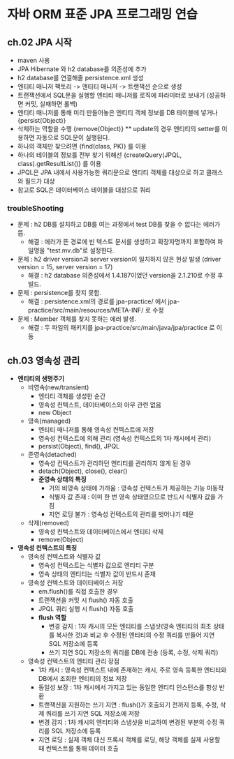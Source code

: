 # 자바 ORM 표준 JPA 프로그래밍 연습

## ch.02 JPA 시작
- maven 사용
- JPA Hibernate 와 h2 database를 의존성에 추가
- h2 database를 연결해줄 persistence.xml 생성
- 엔티티 매니저 팩토리 -> 엔티티 매니저 -> 트랜잭션 순으로 생성
- 트랜잭션에서 SQL문을 실행할 엔티티 매니저를 로직에 파라미터로 보내기 (성공하면 커밋, 실패하면 롤백)
- 엔티티 매니저를 통해 미리 만들어놓은 엔티티 객체 정보를 DB 테이블에 넣거나 {persist(Object)}
- 삭제하는 역할을 수행 {remove(Object)} ** update의 경우 엔티티의 setter를 이용하면 자동으로 SQL문이 실행된다.
- 하나의 객체만 찾으려면 {find(class, PK)} 를 이용
- 하나의 테이블의 정보를 전부 찾기 위해선 {createQuery(JPQL, class).getResultList()} 를 이용
- JPQL은 JPA 내에서 사용가능한 쿼리문으로 엔티티 객체를 대상으로 하고 클래스와 필드가 대상
- 참고로 SQL은 데이터베이스 테이블을 대상으로 쿼리

### troubleShooting
- 문제 : h2 DB를 설치하고 DB를 여는 과정에서 test DB를 찾을 수 없다는 에러가 뜸.
  - 해결 : 에러가 뜬 경로에 빈 텍스트 문서를 생성하고 확장자명까지 포함하여 파일명을 "test.mv.db"로 설정한다.
- 문제 : h2 driver version과 server version이 일치하지 않은 현상 발생 (driver version = 15, server version = 17)
  - 해결 : h2 database 의존성에서 1.4.187이었던 version을 2.1.210로 수정 후 빌드.
- 문제 : persistence를 찾지 못함.
  - 해결 : persistence.xml의 경로를 jpa-practice/ 에서 jpa-practice/src/main/resources/META-INF/ 로 수정
- 문제 : Member 객체를 찾지 못하는 에러 발생.
  - 해결 : 두 파일의 패키지를 jpa-practice/src/main/java/jpa/practice 로 이동

## ch.03 영속성 관리
- **엔티티의 생명주기**
  - 비영속(new/transient)
    - 엔티티 객체를 생성한 순간
    - 영속성 컨텍스트, 데이터베이스와 아무 관련 없음
    - new Object
  - 영속(managed)
    - 엔티티 매니저를 통해 영속성 컨텍스트에 저장
    - 영속성 컨텍스트에 의해 관리 (영속성 컨텍스트의 1차 캐시에서 관리)
    - persist(Object), find(), JPQL
  - 준영속(detached)
    - 영속성 컨텍스트가 관리하던 엔티티를 관리하지 않게 된 경우
    - detach(Object), close(), clear()
    - **준영속 상태의 특징**
      - 거의 비영속 상태에 가까움 : 영속성 컨텍스트가 제공하는 기능 미동작
      - 식별자 값 존재 : 이미 한 번 영속 상태였으므로 반드시 식별자 값을 가짐
      - 지연 로딩 불가 : 영속성 컨텍스트의 관리를 벗어나기 때문
  - 삭제(removed)
    - 영속성 컨텍스트와 데이터베이스에서 엔티티 삭제
    - remove(Object)
- **영속성 컨텍스트의 특징**
  - 영속성 컨텍스트와 식별자 값
    - 영속성 컨텍스트는 식별자 값으로 엔티티 구분
    - 영속 상태의 엔티티는 식별자 값이 반드시 존재
  - 영속성 컨텍스트와 데이터베이스 저장
    - em.flush()를 직접 호출한 경우
    - 트랜잭션을 커밋 시 flush() 자동 호출
    - JPQL 쿼리 실행 시 flush() 자동 호출
    - **flush 역할**
      - 변경 감지 : 1차 캐시의 모든 엔티티를 스냅샷(영속 엔티티의 최초 상태를 복사한 것)과 비교 후 수정된 엔티티의 수정 쿼리를 만들어 지연 SQL 저장소에 등록
      - 쓰기 지연 SQL 저장소의 쿼리를 DB에 전송 (등록, 수정, 삭제 쿼리)
  - 영속성 컨텍스트의 엔티티 관리 장점
    - 1차 캐시 : 영속성 컨텍스트 내에 존재하는 캐시, 주로 영속 등록한 엔티티와 DB에서 조회한 엔티티의 정보 저장
    - 동일성 보장 : 1차 캐시에서 가지고 있는 동일한 엔티티 인스턴스를 항상 반환
    - 트랜잭션을 지원하는 쓰기 지연 : flush()가 호출되기 전까지 등록, 수정, 삭제 쿼리를 쓰기 지연 SQL 저장소에 저장
    - 변경 감지 : 1차 캐시의 엔티티와 스냅샷을 비교하여 변경된 부분의 수정 쿼리를 SQL 저장소에 등록
    - 지연 로딩 : 실제 객체 대신 프록시 객체를 로딩, 해당 객체를 실제 사용할 때 컨텍스트를 통해 데이터 호출